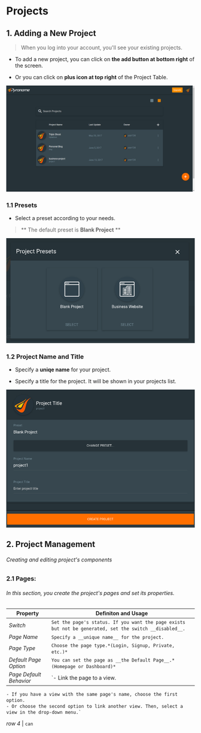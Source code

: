 # Projects
## 1. Adding a New Project
> When you log into your account, you'll see your existing projects.

 - To add a new project, you can click on <strong>the add button at bottom right</strong> of the screen.

 - Or you can click on <strong>plus icon at top right</strong> of the Project Table. 

![Pyronome Workspace - Projects](https://github.com/OnrCan/documentation/blob/patch-1/Source/documentation/img/Workspace%201_001.png)

### 1.1 Presets
 - Select a preset according to your needs.
> ** The default preset is __Blank Project__ **

![Pyronome Workspace - Project's Presets](https://github.com/OnrCan/documentation/blob/patch-1/Source/documentation/img/Selection_009.png)

### 1.2 Project Name and Title

 - Specify a __uniqe name__ for your project.
 
 - Specify a title for the project. It will be shown in your projects list.

![Pyronome Workspace - Project Setup](https://github.com/OnrCan/documentation/blob/patch-1/Source/documentation/img/Selection_011.png)

## 2. Project Management
###### Creating and editing project's components

### 2.1 Pages:
 ###### In this section, you create the project's pages and set its properties.
 
   Property | Definiton and Usage
   --- | --- 
   *Switch* | `Set the page's status. If you want the page exists but not be generated, set the switch __disabled__.` 
   *Page Name* | `Specify a __unique name__ for the project.` 
   *Page Type* | `Choose the page type.*(Login, Signup, Private, etc.)*` 
   *Default Page Option* | `You can set the page as __the Default Page__.*(Homepage or Dashboard)*`
   *Page Default Behavior* | `- Link the page to a view.
    - If you have a view with the same page's name, choose the first option.
    - Or choose the second option to link another view. Then, select a view in the drop-down menu.` 
   *row 4* | `can`
       
   
